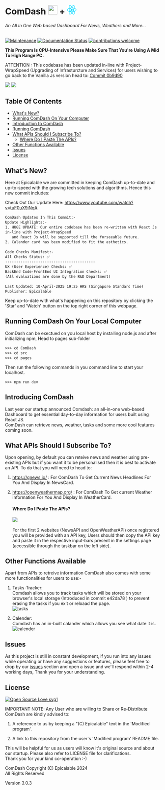 # ComDash <img width ="30" height="30" src="https://user-images.githubusercontent.com/69076784/236990283-83859a95-c9fa-4d2a-8729-4afb3900789d.png"> + <img width ="30" height="30" src="./src/pages/assets/react.svg">

###### An All In One Web based Dashboard For News, Weathers and More...

[![Maintenance](https://img.shields.io/badge/Maintained%3F-yes-green.svg)](https://github.com/Epicalable/ComDash) [![Documentation Status](https://readthedocs.org/projects/ansicolortags/badge/?version=latest)](https://github.com/Epicalable/ComDash) [![contributions welcome](https://img.shields.io/badge/contributions-welcome-brightgreen.svg?style=flat)](https://github.com/Epicalable/ComDash/issues)

**This Program Is CPU-Intensive Please Make Sure That You're Using A Mid To High Range PC.**

ATTENTION : This codebase has been updated in-line with Project-WrapSpeed (Upgrading of Infrasturcture and Services) for users wishing to go back to the Vanilla Js version head to: [Commit 0b9d90](https://github.com/Epicalable/ComDash/tree/0b9d90cb93b83920100099202fe27f8b99fd7efa)
 
<img width="250" src="https://github.com/user-attachments/assets/22ea3d98-dfb5-431f-b11e-fc6910943f8b"> <img width="250" src="https://github.com/user-attachments/assets/34af6844-9e7a-4c4d-b1ec-46ad201e10ab">


## Table Of Contents
- [What's New?](#whats-new)
- [Running ComDash On Your Computer](#running-comdash-on-your-local-computer)
- [Introduction to ComDash](#introducing-comdash)
- [Running ComDash](#running-comdash-on-your-local-computer)
- [What APIs Should I Subscribe To?](#what-apis-should-i-subscribe-to)
  * [Where Do I Paste The APIs?](#where-do-i-paste-the-apis)
- [Other Functions Available](#other-functions-available)
- [Issues](#issues)
- [License](#license)


## What's New?
Here at Epicalable we are committed in keeping ComDash up-to-date and up-to-speed with the growing tech solutions and algorithms. Hence this new commit includes:


Check Out Our Update Here: https://www.youtube.com/watch?v=tuF0uX9iNqA

```
ComDash Updates In This Commit:-
Update Highlights:-
1. HUGE UPDATE: Our entire codebase has been re-written with React Js in-line with Project-WrapSpeed 
   and React Js will be supported till the forseeable future.
2. Calander card has been modified to fit the asthetics.

Code Checks Manifest:-
All Checks Status: ✅
-----------------------------------------
UX (User Experience) Checks: ✅
BackEnd Code-FrontEnd UI Integration Checks: ✅
(All evaluations are done by the R&D Department)

Last Updated: 10-April-2025 19:25 HRS (Singapore Standard Time)
Publisher: Epicalable
```
Keep up-to-date with what's happening on this repository by clicking the 'Star' and 'Watch' button on the top right corner of this webpage.


## Running ComDash On Your Local Computer
ComDash can be exectued on you local host by installing node.js and after initializing npm,
Head to pages sub-folder 
```
>>> cd ComDash
>>> cd src
>>> cd pages
```
Then run the following commands in you command line to start your localhost.
```
>>> npm run dev
```

## Introducing ComDash
Last year our startup announced Comdash: an all-in-one web-based Dashboard to get essential day-to-day information for users built using React JS.  
ComDash can retrieve news, weather, tasks and some more cool features coming soon.


## What APIs Should I Subscribe To?
Upon opening, by default you can reteive news and weather using pre-existing APIs but if you want it to be personalised then it is best to activate an API. To do that you will need to head to:

1. https://gnews.io/ : For ComDash To Get Current News Headlines For You And Display In NewsCard.  

2. https://openweathermap.org/ : For ComDash To Get current Weather information For You And Display In WeatherCard.


   #### Where Do I Paste The APIs?
   <img width="100" src="https://github.com/Epicalable/ComDash/assets/69076784/a7414655-2c4d-4436-9652-8c659ecb967f">

   For the first 2 websites (NewsAPI and OpenWeatherAPI) once registered you will be provided with an API key, Users should then copy the API key and paste it in the respective input-bars present in the settings page (accessible through the taskbar on the left side).


## Other Functions Available
Apart from APIs to retreive information ComDash also comes with some more functionalities for users to use:-
1. Tasks-Tracker:  
Comdash allows you to track tasks which will be stored on your browser's local storage (Introduced in commit e42da78 ) to prevent erasing the tasks if you exit or reloaad the page.  
   <img width="100" alt="tasks" src="https://github.com/Epicalable/ComDash/assets/69076784/0b99e77f-5ca5-474b-aea2-d594fb5a0282">  
   
2. Calender:  
Comdash has an in-built calander which allows you see what date it is.  
   <img width="100" alt="calender" src="https://github.com/Epicalable/ComDash/assets/69076784/e7dc2077-9a49-436d-9727-a7ae543ef9bc">


## Issues
As this project is still in constant development, if you run into any issues while operating or have any suggestions or features, please feel free to drop by our [issues](https://github.com/Epicalable/ComDash/issues) section and open a issue and we'll respond within 2-4 working days, Thank you for your understanding.


## License
[![Open Source Love svg1](https://badges.frapsoft.com/os/v1/open-source.svg?v=103)](https://github.com/Epicalable/)  

IMPORTANT NOTE: Any User who are willing to Share or Re-Distribute ComDash are kindly advised to:

1. A reference to us by keeping a "(C) Epicalable" text in the 'Modified program'.

2. A link to this repository from the user's 'Modified program' README file. 

This will be helpful for us as users will know it's original source and about our startup.
Please also refer to LICENSE file for clarifications.  
Thank you for your kind co-operation :-)

ComDash Copyright (C) Epicalable 2024  
All Rights Reserved

Version 3.0.3
